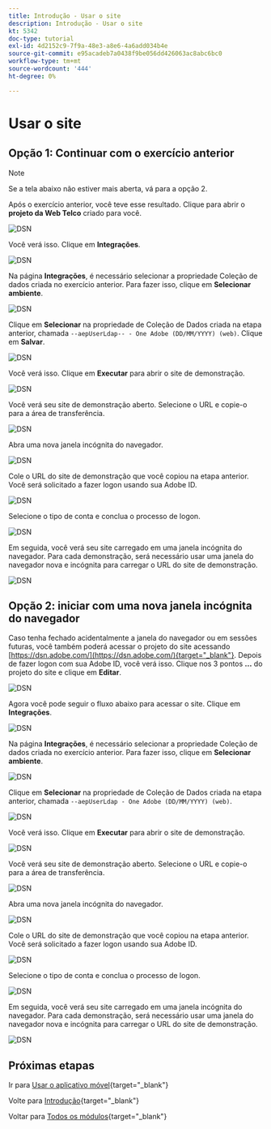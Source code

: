 ```yaml
---
title: Introdução - Usar o site
description: Introdução - Usar o site
kt: 5342
doc-type: tutorial
exl-id: 4d2152c9-7f9a-48e3-a8e6-4a6add034b4e
source-git-commit: e95acadeb7a0438f9be056dd426063ac8abc6bc0
workflow-type: tm+mt
source-wordcount: '444'
ht-degree: 0%

---
```


# Usar o site

## Opção 1: Continuar com o exercício anterior

>[!NOTE]
>
>Se a tela abaixo não estiver mais aberta, vá para a opção 2.

Após o exercício anterior, você teve esse resultado. Clique para abrir o **projeto da Web Telco** criado para você.

![DSN](./images/dsn5a.png)

Você verá isso. Clique em **Integrações**.

![DSN](./images/web1.png)

Na página **Integrações**, é necessário selecionar a propriedade Coleção de dados criada no exercício anterior. Para fazer isso, clique em **Selecionar ambiente**.

![DSN](./images/web2.png)

Clique em **Selecionar** na propriedade de Coleção de Dados criada na etapa anterior, chamada `--aepUserLdap-- - One Adobe (DD/MM/YYYY) (web)`. Clique em **Salvar**.

![DSN](./images/web2a.png)

Você verá isso. Clique em **Executar** para abrir o site de demonstração.

![DSN](./images/web2b.png)

Você verá seu site de demonstração aberto. Selecione o URL e copie-o para a área de transferência.

![DSN](./images/web3.png)

Abra uma nova janela incógnita do navegador.

![DSN](./images/web4.png)

Cole o URL do site de demonstração que você copiou na etapa anterior. Você será solicitado a fazer logon usando sua Adobe ID.

![DSN](./images/web5.png)

Selecione o tipo de conta e conclua o processo de logon.

![DSN](./images/web6.png)

Em seguida, você verá seu site carregado em uma janela incógnita do navegador. Para cada demonstração, será necessário usar uma janela do navegador nova e incógnita para carregar o URL do site de demonstração.

![DSN](./images/web7.png)

## Opção 2: iniciar com uma nova janela incógnita do navegador

Caso tenha fechado acidentalmente a janela do navegador ou em sessões futuras, você também poderá acessar o projeto do site acessando [https://dsn.adobe.com/](https://dsn.adobe.com/){target="_blank"}. Depois de fazer logon com sua Adobe ID, você verá isso. Clique nos 3 pontos **...** do projeto do site e clique em **Editar**.

![DSN](./images/web8.png)

Agora você pode seguir o fluxo abaixo para acessar o site. Clique em **Integrações**.

![DSN](./images/web1.png)

Na página **Integrações**, é necessário selecionar a propriedade Coleção de dados criada no exercício anterior. Para fazer isso, clique em **Selecionar ambiente**.

![DSN](./images/web2.png)

Clique em **Selecionar** na propriedade de Coleção de Dados criada na etapa anterior, chamada `--aepUserLdap - One Adobe (DD/MM/YYYY) (web)`.

![DSN](./images/web2a.png)

Você verá isso. Clique em **Executar** para abrir o site de demonstração.

![DSN](./images/web2b.png)

Você verá seu site de demonstração aberto. Selecione o URL e copie-o para a área de transferência.

![DSN](./images/web3.png)

Abra uma nova janela incógnita do navegador.

![DSN](./images/web4.png)

Cole o URL do site de demonstração que você copiou na etapa anterior. Você será solicitado a fazer logon usando sua Adobe ID.

![DSN](./images/web5.png)

Selecione o tipo de conta e conclua o processo de logon.

![DSN](./images/web6.png)

Em seguida, você verá seu site carregado em uma janela incógnita do navegador. Para cada demonstração, será necessário usar uma janela do navegador nova e incógnita para carregar o URL do site de demonstração.

![DSN](./images/web7.png)

## Próximas etapas

Ir para [Usar o aplicativo móvel](./ex5.md){target="_blank"}

Volte para [Introdução](./getting-started.md){target="_blank"}

Voltar para [Todos os módulos](./../../../overview.md){target="_blank"}